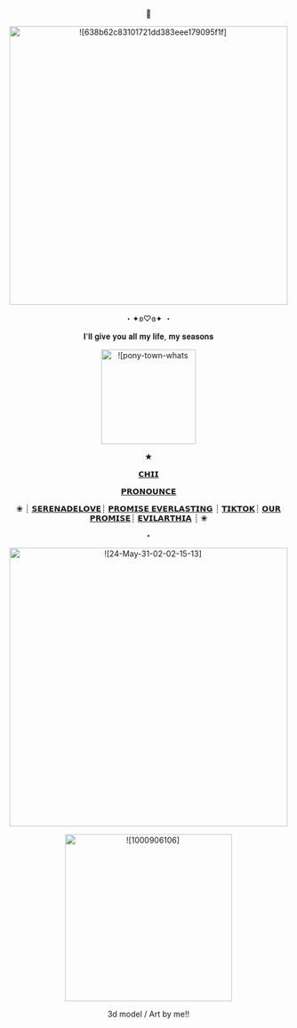 
<p align="center">
  🌸
  <p align="center">
  <img width="500" src="https://github.com/PinkFlowerUniverse/PinkFlowerUniverse/assets/170179384/7ecb2f81-b56d-4735-b7c9-d13dd72e7db3" alt = ![638b62c83101721dd383eee179095f1f]>
</p>
 <p align="center">
 ・✦ʚ♡ɞ✦ ・
 <p align="center">
𝐈'𝐥𝐥 𝐠𝐢𝐯𝐞 𝐲𝐨𝐮 𝐚𝐥𝐥 𝐦𝐲 𝐥𝐢𝐟𝐞, 𝐦𝐲 𝐬𝐞𝐚𝐬𝐨𝐧𝐬
 <p align="center">
  <img width="170" src="https://github.com/PinkFlowerUniverse/PinkFlowerUniverse/assets/170179384/a3ff0b07-ca34-4732-aa0a-813aa5ce2860" alt = ![pony-town-whats the used of feeling blue-sit-hearts-blush-8x]>
    </p>
  <p align="center"> 
★ 
   <p align="center"> 
      <a href="https://rentry.co/TheStrawberryChii" target="[M]"<strong>𝗖𝗛𝗜𝗜</strong></a>
     <p align="center"> 
    <a href="https://en.pronouns.page/@TheStrawberryCHI" target="[M]"<strong>𝗣𝗥𝗢𝗡𝗢𝗨𝗡𝗖𝗘</strong></a>
        <p align="center"> 
❀  ┊   <a href="https://rentry.co/SerenadeLove"target="[M]"<strong>𝗦𝗘𝗥𝗘𝗡𝗔𝗗𝗘𝗟𝗢𝗩𝗘</strong></a>┊ <a href="https://github.com/PromiseEverlasting" target="[M]"<strong>𝗣𝗥𝗢𝗠𝗜𝗦𝗘 𝗘𝗩𝗘𝗥𝗟𝗔𝗦𝗧𝗜𝗡𝗚</strong></a> ┊ <a href="https://www.tiktok.com/@venti_islife"target="[M]"<strong>𝗧𝗜𝗞𝗧𝗢𝗞</strong></a>┊ <a href="https://www.wattpad.com/user/chikomikolome"target="[M]"<strong>𝗢𝗨𝗥 𝗣𝗥𝗢𝗠𝗜𝗦𝗘</strong></a>┊ <a href="https://rentry.co/evilarthia"target="[M]"<strong>𝗘𝗩𝗜𝗟𝗔𝗥𝗧𝗛𝗜𝗔</strong></a> ┊ ❀
            <p align="center"> 
⋆ 
              
<p align="center">
  <img width="500" src="https://github.com/PinkFlowerUniverse/PinkFlowerUniverse/assets/170179384/98a9a5e9-e647-4f0c-bfe1-4baa781a4fc3" alt = ![24-May-31-02-02-15-13]>
</p>
<p align="center">
<img width="300" src="https://github.com/PinkFlowerUniverse/PinkFlowerUniverse/assets/170179384/065dcdeb-e97d-4083-bcb9-15739d0f2d40" alt =![1000906106]>
<p align="center">
3d model / Art by me!!
</p>





